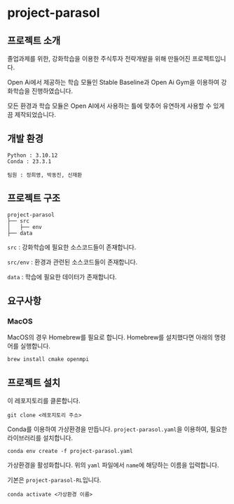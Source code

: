 # project-parasol

## 프로젝트 소개

졸업과제를 위한, 강화학습을 이용한 주식투자 전략개발을 위해 만들어진 프로젝트입니다.

Open Ai에서 제공하는 학습 모듈인 Stable Baseline과 Open Ai Gym을 이용하여 강화학습을 진행하였습니다.

모든 환경과 학습 모듈은 Open AI에서 사용하는 틀에 맞추어 유연하게 사용할 수 있게끔 제작되었습니다.


## 개발 환경
```angular2html
Python : 3.10.12
Conda : 23.3.1
```

```
팀원 : 정희영, 박동진, 신재환
```

## 프로젝트 구조

```
project-parasol
├── src
│   ├── env
├── data
```
`src` : 강화학습에 필요한 소스코드들이 존재합니다.

`src/env` : 환경과 관련된 소스코드들이 존재합니다.

`data` : 학습에 필요한 데이터가 존재합니다.
## 요구사항
### MacOS
MacOS의 경우 Homebrew를 필요로 합니다. Homebrew를 설치했다면 아래의 명령어를 실행합니다.

```
brew install cmake openmpi
```

## 프로젝트 설치

이 레포지토리를 클론합니다.
```
git clone <레포지토리 주소>
```

Conda를 이용하여 가상환경을 만듭니다. `project-parasol.yaml`을 이용하여, 필요한 라이브러리를 설치합니다.
```
conda env create -f project-parasol.yaml
```

가상환경을 활성화합니다. 위의 `yaml` 파일에서 `name`에 해당하는 이름을 입력합니다. 

기본은 `project-parasol-RL`입니다.
```
conda activate <가상환경 이름>
```
[//]: # (## 프로젝트 실행)

[//]: # ()
[//]: # (학습을 진행합니다.)

[//]: # (```)

[//]: # (python train.py)

[//]: # (```)